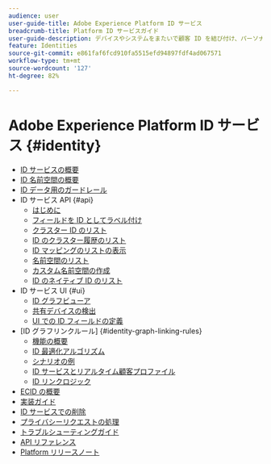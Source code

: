 ```yaml
---
audience: user
user-guide-title: Adobe Experience Platform ID サービス
breadcrumb-title: Platform ID サービスガイド
user-guide-description: デバイスやシステムをまたいで顧客 ID を結び付け、パーソナライズされたデジタルエクスペリエンスを提供します。
feature: Identities
source-git-commit: e861faf6fcd910fa5515efd94897fdf4ad067571
workflow-type: tm+mt
source-wordcount: '127'
ht-degree: 82%

---
```



# Adobe Experience Platform ID サービス {#identity}

- [ID サービスの概要](home.md)
- [ID 名前空間の概要](namespaces.md)
- [ID データ用のガードレール](guardrails.md)
- ID サービス API {#api}
   - [はじめに](api/getting-started.md)
   - [フィールドを ID としてラベル付け](api/label-identities.md)
   - [クラスター ID のリスト](api/list-cluster-identites.md)
   - [ID のクラスター履歴のリスト](api/list-cluster-history.md)
   - [ID マッピングのリストの表示](api/list-identity-mappings.md)
   - [名前空間のリスト](api/list-namespaces.md)
   - [カスタム名前空間の作成](api/create-custom-namespace.md)
   - [ID のネイティブ ID のリスト](api/list-native-id.md)
- ID サービス UI {#ui}
   - [ID グラフビューア](ui/identity-graph-viewer.md)
   - [共有デバイスの検出](ui/shared-device-detection.md)
   - [UI での ID フィールドの定義](ui/label-identities.md)
- [ID グラフリンクルール] {#identity-graph-linking-rules}
   - [機能の概要](./identity-graph-linking-rules/overview.md)
   - [ID 最適化アルゴリズム](./identity-graph-linking-rules/identity-optimization-algorithm.md)
   - [シナリオの例](./identity-graph-linking-rules/example-scenarios.md)
   - [ID サービスとリアルタイム顧客プロファイル](./identity-graph-linking-rules/identity-and-profile.md)
   - [ID リンクロジック](./identity-graph-linking-rules/identity-linking-logic.md)
- [ECID の概要](ecid.md)
- [実装ガイド](implementation.md)
- [ID サービスでの削除](deletion.md)
- [プライバシーリクエストの処理](privacy.md)
- [トラブルシューティングガイド](troubleshooting-guide.md)
- [API リファレンス](https://www.adobe.io/experience-platform-apis/references/identity-service)
- [Platform リリースノート](https://docs.adobe.com/content/help/ja-JP/experience-platform/release-notes/latest.html)